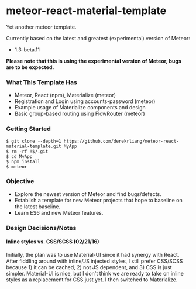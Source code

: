 # meteor-react-material-template

Yet another meteor template.

Currently based on the latest and greatest (experimental) version of Meteor:
* 1.3-beta.11

**Please note that this is using the experimental version of Meteor, bugs are to be expected.**

### What This Template Has
* Meteor, React (npm), Materialize (meteor)
* Registration and Login using accounts-password (meteor)
* Example usage of Materialize components and design 
* Basic group-based routing using FlowRouter (meteor)

### Getting Started

```
$ git clone --depth=1 https://github.com/derekrliang/meteor-react-material-template.git MyApp
$ rm -rf !$/.git
$ cd MyApp
$ npm install
$ meteor
```

### Objective
* Explore the newest version of Meteor and find bugs/defects.
* Establish a template for new Meteor projects that hope to baseline on the latest baseline.
* Learn ES6 and new Meteor features.

### Design Decisions/Notes

#### Inline styles vs. CSS/SCSS (02/21/16)
Initially, the plan was to use Material-UI since it had synergy with React. After fiddling around with inline/JS injected styles, I still prefer CSS/SCSS because 1) it can be cached, 2) not JS dependent, and 3) CSS is just simpler. Material-UI is nice, but I don't think we are ready to take on inline styles as a replacement for CSS just yet. I then switched to Materialize.

